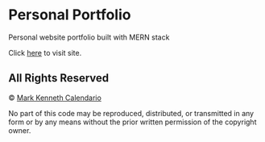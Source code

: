 # Personal Portfolio

Personal website portfolio built with MERN stack

Click [here](https://markcalendario10.web.app/) to visit site.

## All Rights Reserved

© [Mark Kenneth Calendario](https://github.com/markcalendario)

No part of this code may be reproduced, distributed, or transmitted in any form or by any means without the prior written permission of the copyright owner. 
